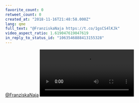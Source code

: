 ```yaml
---
favorite_count: 0
retweet_count: 0
created_at: "2018-11-16T21:48:58.000Z"
lang: qme
full_text: "@FranziskaNaja https://t.co/1gsCS4lKJk"
video_aspect_ratio: 1.619047619047619
in_reply_to_status_id: "1063546888413155328"
---
```


[@FranziskaNaja](https://twitter.com/FranziskaNaja)
![Embedded Video](https://twitter-media-coderbyheart.s3.eu-north-1.amazonaws.com/1063549512227147776-DsJ8o2OXcAEDfvh.mp4)

